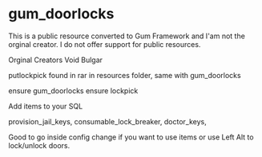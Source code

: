 # gum_doorlocks

This is a public resource converted to Gum Framework and I'am not the orginal creator. I do not offer support for public resources.

Orginal Creators
Void
Bulgar


putlockpick found in rar in resources folder, same with gum_doorlocks

ensure gum_doorlocks
ensure lockpick


Add items to your SQL

provision_jail_keys,
consumable_lock_breaker,
doctor_keys,


Good to go
inside config change if you want to use items or use Left Alt to lock/unlock doors.
